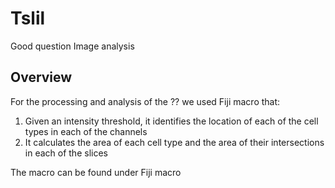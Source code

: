 # Tslil
Good question
Image analysis
## Overview
For the processing and analysis of the ?? we used Fiji macro that:

1. Given an intensity threshold, it identifies the location of each of the cell types in each of the channels
2. It calculates the area of each cell type and the area of their intersections in each of the slices

The macro can be found under Fiji macro
